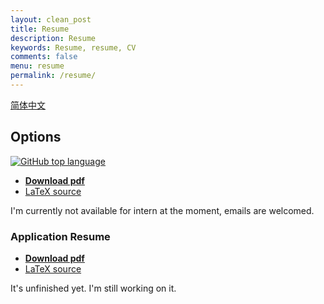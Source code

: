 ```yaml
---
layout: clean_post
title: Resume
description: Resume
keywords: Resume, resume, CV
comments: false
menu: resume
permalink: /resume/
---
```


[简体中文](../resume-cn/)

## Options

[![GitHub top language](https://img.shields.io/github/languages/top/ice1000/resume.svg)](https://github.com/ice1000/resume/)

+ [__Download pdf__](https://raw.githubusercontent.com/ice1000/resume/master/resume.pdf)
+ [LaTeX source](https://raw.githubusercontent.com/ice1000/resume/master/resume.tex)

I'm currently not available for intern at the moment, emails are welcomed.

### Application Resume

+ [__Download pdf__](https://raw.githubusercontent.com/ice1000/resume/master/resume-ap.pdf)
+ [LaTeX source](https://raw.githubusercontent.com/ice1000/resume/master/resume-ap.tex)

It's unfinished yet. I'm still working on it.
